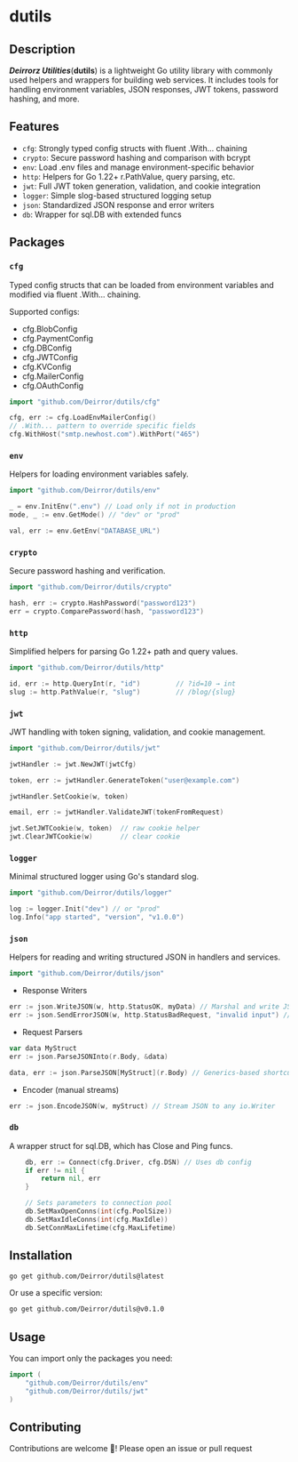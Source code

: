 # dutils

Description
-

***Deirrorz Utilities***(**dutils**) is a lightweight Go utility library with commonly used helpers and wrappers for building web services. It includes tools for handling environment variables, JSON responses, JWT tokens, password hashing, and more.

## Features

- `cfg`: Strongly typed config structs with fluent .With... chaining
- `crypto`: Secure password hashing and comparison with bcrypt
- `env`: Load .env files and manage environment-specific behavior
- `http`: Helpers for Go 1.22+ r.PathValue, query parsing, etc.
- `jwt`: Full JWT token generation, validation, and cookie integration
- `logger`: Simple slog-based structured logging setup
- `json`: Standardized JSON response and error writers
- `db`: Wrapper for sql.DB with extended funcs

## Packages

### `cfg`

Typed config structs that can be loaded from environment variables and modified via fluent .With... chaining.

Supported configs:
- cfg.BlobConfig
- cfg.PaymentConfig
- cfg.DBConfig
- cfg.JWTConfig
- cfg.KVConfig
- cfg.MailerConfig
- cfg.OAuthConfig

```go
import "github.com/Deirror/dutils/cfg"

cfg, err := cfg.LoadEnvMailerConfig()
// .With... pattern to override specific fields
cfg.WithHost("smtp.newhost.com").WithPort("465")
```

### `env`

Helpers for loading environment variables safely.

```go
import "github.com/Deirror/dutils/env"

_ = env.InitEnv(".env") // Load only if not in production
mode, _ := env.GetMode() // "dev" or "prod"

val, err := env.GetEnv("DATABASE_URL")
```

### `crypto`

Secure password hashing and verification.

```go
import "github.com/Deirror/dutils/crypto"

hash, err := crypto.HashPassword("password123")
err = crypto.ComparePassword(hash, "password123")
```

### `http`

Simplified helpers for parsing Go 1.22+ path and query values.

```go
import "github.com/Deirror/dutils/http"

id, err := http.QueryInt(r, "id")         // ?id=10 → int
slug := http.PathValue(r, "slug")         // /blog/{slug}
```

### `jwt`

JWT handling with token signing, validation, and cookie management.

```go
import "github.com/Deirror/dutils/jwt"

jwtHandler := jwt.NewJWT(jwtCfg)

token, err := jwtHandler.GenerateToken("user@example.com")

jwtHandler.SetCookie(w, token)

email, err := jwtHandler.ValidateJWT(tokenFromRequest)

jwt.SetJWTCookie(w, token)  // raw cookie helper
jwt.ClearJWTCookie(w)       // clear cookie
```

### `logger`

Minimal structured logger using Go's standard slog.

```go
import "github.com/Deirror/dutils/logger"

log := logger.Init("dev") // or "prod"
log.Info("app started", "version", "v1.0.0")
```

### `json`

Helpers for reading and writing structured JSON in handlers and services.

```go
import "github.com/Deirror/dutils/json"
```

- Response Writers
  
```go
err := json.WriteJSON(w, http.StatusOK, myData) // Marshal and write JSON
err := json.SendErrorJSON(w, http.StatusBadRequest, "invalid input") // {"error": "..."}
```

- Request Parsers

```go
var data MyStruct
err := json.ParseJSONInto(r.Body, &data)

data, err := json.ParseJSON[MyStruct](r.Body) // Generics-based shortcut
```

- Encoder (manual streams)

```go
err := json.EncodeJSON(w, myStruct) // Stream JSON to any io.Writer
```

### `db`

A wrapper struct for sql.DB, which has Close and Ping funcs.

```go
    db, err := Connect(cfg.Driver, cfg.DSN) // Uses db config
	if err != nil {
		return nil, err
	}

    // Sets parameters to connection pool
	db.SetMaxOpenConns(int(cfg.PoolSize))
	db.SetMaxIdleConns(int(cfg.MaxIdle))
	db.SetConnMaxLifetime(cfg.MaxLifetime)
```

## Installation
```bash
go get github.com/Deirror/dutils@latest
```

Or use a specific version:

```bash
go get github.com/Deirror/dutils@v0.1.0
```

## Usage

You can import only the packages you need:

```go
import (
    "github.com/Deirror/dutils/env"
    "github.com/Deirror/dutils/jwt"
)
```

## Contributing

Contributions are welcome 🤝! Please open an issue or pull request
